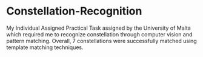 # Constellation-Recognition
My Individual Assigned Practical Task assigned by the University of Malta which required me to recognize constellation through computer vision and pattern matching.
Overall, 7 constellations were successfully matched using template matching techniques.
